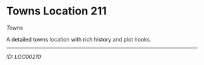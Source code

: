 # Towns Location 211

*Towns*

A detailed towns location with rich history and plot hooks.

---
*ID: LOC00210*